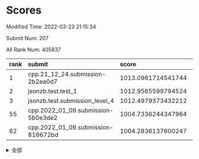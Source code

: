 # Scores

Modified Time: 2022-03-23 21:15:34

Submit Num: 207

All Rank Num: 405837

| rank |               submit               |       score        |       sigma        | pk_num |
| :--- | :--------------------------------- | :----------------- | :----------------- | :----- |
| 1    | cpp.21_12_24.submission-2b2ea0d7   | 1013.0961714541744 | 0.8066182157118365 | 7842   |
| 2    | jsonzb.test.test_1                 | 1012.9565599794524 | 0.8299513092256475 | 7842   |
| 3    | jsonzb.test.submission_level_4     | 1012.4979373432212 | 0.7750832790289818 | 7843   |
| 55   | cpp.2022_01_09.submission-5b0e3de2 | 1004.7336244347964 | 0.7156162517835698 | 7845   |
| 62   | cpp.2022_01_09.submission-816672bd | 1004.2836137600247 | 0.7350732982681223 | 7844   |


<details>
<summary>全部</summary>

| rank |                 submit                 |       score        |       sigma        | pk_num |
| :--- | :------------------------------------- | :----------------- | :----------------- | :----- |
| 1    | cpp.21_12_24.submission-2b2ea0d7       | 1013.0961714541744 | 0.8066182157118365 | 7842   |
| 2    | jsonzb.test.test_1                     | 1012.9565599794524 | 0.8299513092256475 | 7842   |
| 3    | jsonzb.test.submission_level_4         | 1012.4979373432212 | 0.7750832790289818 | 7843   |
| 4    | gobigger.level_3.submission_level_3_15 | 1012.386632078003  | 0.7796927298078113 | 7844   |
| 5    | gobigger.level_3.submission_level_3_0  | 1011.9208144899942 | 0.8018004025786208 | 7845   |
| 6    | gobigger.level_3.submission_level_3_25 | 1011.2741594228642 | 0.7797933653125734 | 7845   |
| 7    | gobigger.level_3.submission_level_3_21 | 1011.049947073376  | 0.7792970160482043 | 7839   |
| 8    | gobigger.level_3.submission_level_3_33 | 1011.022567064448  | 0.7789354267530698 | 7843   |
| 9    | gobigger.level_3.submission_level_3_12 | 1010.988086080279  | 0.7796134216753806 | 7850   |
| 10   | gobigger.level_3.submission_level_3_38 | 1010.9479847327424 | 0.7662242021474538 | 7840   |
| 11   | gobigger.level_3.submission_level_3_28 | 1010.928429081956  | 0.7695171745103354 | 7840   |
| 12   | gobigger.level_3.submission_level_3_14 | 1010.9256571550168 | 0.7809359439866254 | 7840   |
| 13   | gobigger.level_3.submission_level_3_29 | 1010.8112636393773 | 0.7500521734839074 | 7843   |
| 14   | gobigger.level_3.submission_level_3_49 | 1010.724753335845  | 0.7488920118584843 | 7842   |
| 15   | gobigger.level_3.submission_level_3_1  | 1010.6883793338731 | 0.7637738760144729 | 7849   |
| 16   | gobigger.level_3.submission_level_3_30 | 1010.6879668680449 | 0.7628259930900079 | 7841   |
| 17   | gobigger.level_3.submission_level_3_47 | 1010.6828606630228 | 0.767119198729793  | 7845   |
| 18   | gobigger.level_3.submission_level_3_34 | 1010.5591668670031 | 0.769731460014612  | 7840   |
| 19   | gobigger.level_3.submission_level_3_22 | 1010.5132354133453 | 0.7513934617529542 | 7841   |
| 20   | gobigger.level_3.submission_level_3_45 | 1010.4146852589232 | 0.746035071590379  | 7843   |
| 21   | gobigger.level_3.submission_level_3_20 | 1010.389817052121  | 0.7529014882175196 | 7839   |
| 22   | gobigger.level_3.submission_level_3_11 | 1010.3877304414739 | 0.7683577165770328 | 7842   |
| 23   | gobigger.level_3.submission_level_3_41 | 1010.3457756135392 | 0.7711604740242928 | 7841   |
| 24   | gobigger.level_3.submission_level_3_24 | 1010.3331960289393 | 0.7550974053698821 | 7838   |
| 25   | gobigger.level_3.submission_level_3_36 | 1010.2606494194121 | 0.7633057328936771 | 7838   |
| 26   | gobigger.level_3.submission_level_3_23 | 1010.2535749913148 | 0.7395579013764026 | 7847   |
| 27   | gobigger.level_3.submission_level_3_27 | 1010.2364525903465 | 0.7726825850625693 | 7843   |
| 28   | gobigger.level_3.submission_level_3_4  | 1010.1486687361906 | 0.7502985970397095 | 7842   |
| 29   | gobigger.level_3.submission_level_3_39 | 1010.1224124797209 | 0.7358115657693373 | 7845   |
| 30   | gobigger.level_3.submission_level_3_19 | 1010.0849549064113 | 0.7470897104003339 | 7837   |
| 31   | gobigger.level_3.submission_level_3_44 | 1010.0399551319929 | 0.7470567503898973 | 7843   |
| 32   | gobigger.level_3.submission_level_3_42 | 1009.9977572816823 | 0.75981775885091   | 7839   |
| 33   | gobigger.level_3.submission_level_3_2  | 1009.9935583139314 | 0.7440814976627765 | 7837   |
| 34   | gobigger.level_3.submission_level_3_26 | 1009.8840226498488 | 0.7563178158730941 | 7845   |
| 35   | gobigger.level_3.submission_level_3_6  | 1009.721072341728  | 0.7671031315694372 | 7844   |
| 36   | gobigger.level_3.submission_level_3_35 | 1009.6430738546884 | 0.7332001934084799 | 7842   |
| 37   | gobigger.level_3.submission_level_3_9  | 1009.571122688336  | 0.7722127657465749 | 7845   |
| 38   | gobigger.level_3.submission_level_3_5  | 1009.5093351937601 | 0.7491097388007526 | 7845   |
| 39   | gobigger.level_3.submission_level_3_13 | 1009.4686114403141 | 0.7322481185296862 | 7846   |
| 40   | gobigger.level_3.submission_level_3_43 | 1009.4029739469274 | 0.7567260799045309 | 7843   |
| 41   | gobigger.level_3.submission_level_3_17 | 1009.2857393684985 | 0.7632489379909563 | 7845   |
| 42   | gobigger.level_3.submission_level_3_7  | 1009.1261918831324 | 0.7657264108872424 | 7842   |
| 43   | gobigger.level_3.submission_level_3_8  | 1008.8747977711768 | 0.7286975191045465 | 7842   |
| 44   | gobigger.level_3.submission_level_3_40 | 1008.8197035482358 | 0.7308680350977871 | 7846   |
| 45   | gobigger.level_3.submission_level_3_16 | 1008.5924283995236 | 0.728140981319437  | 7846   |
| 46   | gobigger.level_3.submission_level_3_18 | 1008.5282544065442 | 0.7558395844586673 | 7836   |
| 47   | gobigger.level_3.submission_level_3_48 | 1008.4923173059886 | 0.7509579447820172 | 7844   |
| 48   | gobigger.level_3.submission_level_3_3  | 1008.4254074533743 | 0.7464129388533222 | 7841   |
| 49   | gobigger.level_3.submission_level_3_10 | 1008.4064822896968 | 0.7309589410897378 | 7841   |
| 50   | gobigger.level_3.submission_level_3_31 | 1008.1997223465806 | 0.7505967999434464 | 7839   |
| 51   | gobigger.level_3.submission_level_3_46 | 1008.174029528912  | 0.7430759197302254 | 7841   |
| 52   | gobigger.level_3.submission_level_3_32 | 1008.1558712082582 | 0.742374998508999  | 7843   |
| 53   | gobigger.level_3.submission_level_3_37 | 1007.9555335069872 | 0.7297827838773188 | 7842   |
| 54   | gobigger.level_1.submission_level_1_20 | 1004.7855287684214 | 0.7157681713408804 | 7844   |
| 55   | cpp.2022_01_09.submission-5b0e3de2     | 1004.7336244347964 | 0.7156162517835698 | 7845   |
| 56   | gobigger.level_1.submission_level_1_47 | 1004.7024028756184 | 0.7280019355800034 | 7840   |
| 57   | gobigger.level_1.submission_level_1_30 | 1004.5022526660586 | 0.7013642269177848 | 7838   |
| 58   | gobigger.level_1.submission_level_1_3  | 1004.4438604560789 | 0.7162013415260278 | 7842   |
| 59   | gobigger.level_1.submission_level_1_43 | 1004.4392429730458 | 0.7230136250171869 | 7842   |
| 60   | gobigger.level_1.submission_level_1_11 | 1004.3742003916915 | 0.7116724537459015 | 7841   |
| 61   | gobigger.level_1.submission_level_1_42 | 1004.3605483023393 | 0.7079785779574751 | 7840   |
| 62   | cpp.2022_01_09.submission-816672bd     | 1004.2836137600247 | 0.7350732982681223 | 7844   |
| 63   | gobigger.level_1.submission_level_1_41 | 1004.0768051909282 | 0.7099984756043078 | 7834   |
| 64   | gobigger.level_1.submission_level_1_49 | 1004.0035950319642 | 0.7101911605379178 | 7840   |
| 65   | gobigger.level_1.submission_level_1_14 | 1003.9704073056548 | 0.7410367239461236 | 7844   |
| 66   | gobigger.level_1.submission_level_1_37 | 1003.9514159670808 | 0.7232009650578805 | 7839   |
| 67   | gobigger.level_1.submission_level_1_34 | 1003.7341584851156 | 0.720731732109893  | 7843   |
| 68   | gobigger.level_1.submission_level_1_33 | 1003.677290323231  | 0.7113889902225682 | 7847   |
| 69   | gobigger.level_1.submission_level_1_40 | 1003.6091732382966 | 0.7165469985725009 | 7841   |
| 70   | gobigger.level_1.submission_level_1_29 | 1003.5637271452017 | 0.7293741422552179 | 7842   |
| 71   | gobigger.level_1.submission_level_1_31 | 1003.5532368416867 | 0.7167236105011147 | 7845   |
| 72   | gobigger.level_1.submission_level_1_24 | 1003.5172311878689 | 0.7239991586697402 | 7837   |
| 73   | gobigger.level_1.submission_level_1_4  | 1003.4914241253866 | 0.7274430413775117 | 7836   |
| 74   | gobigger.level_1.submission_level_1_48 | 1003.4483898935335 | 0.7067307732403108 | 7838   |
| 75   | gobigger.level_1.submission_level_1_22 | 1003.427022969151  | 0.7186005171784721 | 7844   |
| 76   | gobigger.level_1.submission_level_1_8  | 1003.3695295502339 | 0.7114349050319448 | 7837   |
| 77   | gobigger.level_1.submission_level_1_18 | 1003.338330571991  | 0.7155345862499775 | 7840   |
| 78   | gobigger.level_1.submission_level_1_1  | 1003.315178526398  | 0.7178310954111878 | 7846   |
| 79   | gobigger.level_1.submission_level_1_7  | 1003.2714602837139 | 0.7177650078856889 | 7841   |
| 80   | gobigger.level_1.submission_level_1_16 | 1003.2414535319225 | 0.71223569606193   | 7842   |
| 81   | gobigger.level_1.submission_level_1_38 | 1003.2127786738259 | 0.7124155902296757 | 7839   |
| 82   | gobigger.level_1.submission_level_1_46 | 1003.21210351433   | 0.7088053045202896 | 7839   |
| 83   | gobigger.level_1.submission_level_1_0  | 1003.2073868040819 | 0.714024569443164  | 7844   |
| 84   | gobigger.level_1.submission_level_1_35 | 1003.204555838983  | 0.7192662929580359 | 7843   |
| 85   | gobigger.level_1.submission_level_1_5  | 1003.1630359642552 | 0.7233186712608031 | 7834   |
| 86   | gobigger.level_1.submission_level_1_12 | 1003.1609834715803 | 0.7152465789254104 | 7844   |
| 87   | gobigger.level_1.submission_level_1_23 | 1003.1464310311572 | 0.7134857927413073 | 7835   |
| 88   | gobigger.level_1.submission_level_1_10 | 1003.091523905645  | 0.7125825095615451 | 7844   |
| 89   | gobigger.level_1.submission_level_1_9  | 1003.088610531425  | 0.7123268654758544 | 7840   |
| 90   | gobigger.level_1.submission_level_1_15 | 1003.0522516801726 | 0.7288756057956443 | 7840   |
| 91   | gobigger.level_1.submission_level_1_17 | 1003.0506855837475 | 0.7140517833948461 | 7845   |
| 92   | gobigger.level_1.submission_level_1_19 | 1003.018317291707  | 0.7253557857768519 | 7833   |
| 93   | gobigger.level_1.submission_level_1_13 | 1002.9983839105857 | 0.7237177304174084 | 7844   |
| 94   | gobigger.level_1.submission_level_1_44 | 1002.9906541692327 | 0.7031930686762001 | 7846   |
| 95   | gobigger.level_1.submission_level_1_21 | 1002.9138401773739 | 0.7097942515576053 | 7840   |
| 96   | gobigger.level_1.submission_level_1_2  | 1002.8419191021961 | 0.7122020211513628 | 7843   |
| 97   | gobigger.level_1.submission_level_1_45 | 1002.7257220313812 | 0.7173988383524483 | 7840   |
| 98   | gobigger.level_1.submission_level_1_32 | 1002.7026984562984 | 0.7084757834596572 | 7849   |
| 99   | gobigger.level_1.submission_level_1_36 | 1002.6247698762121 | 0.7132851209372093 | 7841   |
| 100  | gobigger.level_1.submission_level_1_6  | 1002.5888207248687 | 0.7139030875446614 | 7841   |
| 101  | gobigger.level_1.submission_level_1_26 | 1002.5208497424353 | 0.7092292964535866 | 7842   |
| 102  | gobigger.level_1.submission_level_1_25 | 1002.4731003872047 | 0.7178228801891817 | 7845   |
| 103  | gobigger.level_1.submission_level_1_27 | 1002.2098349080374 | 0.7194066191873225 | 7846   |
| 104  | gobigger.level_1.submission_level_1_39 | 1002.0768744711324 | 0.7163863983811393 | 7839   |
| 105  | gobigger.level_1.submission_level_1_28 | 1002.0525384876155 | 0.7067506649992974 | 7847   |
| 106  | gobigger.random.submission_random_33   | 998.5629651391921  | 0.7032192159084487 | 7845   |
| 107  | gobigger.random.submission_random_19   | 997.2194361108927  | 0.7076709663419524 | 7839   |
| 108  | gobigger.random.submission_random_0    | 997.1064874648869  | 0.7093607428846348 | 7841   |
| 109  | gobigger.random.submission_random_14   | 996.9361870155433  | 0.7129606440251314 | 7840   |
| 110  | gobigger.random.submission_random_29   | 996.8624940856149  | 0.7093265067053868 | 7838   |
| 111  | gobigger.random.submission_random_3    | 996.7879283459006  | 0.7112035164984574 | 7849   |
| 112  | gobigger.random.submission_random_35   | 996.7232744641775  | 0.7106897901240397 | 7846   |
| 113  | gobigger.random.submission_random_20   | 996.6845932102893  | 0.7041200342159698 | 7847   |
| 114  | gobigger.random.submission_random_9    | 996.6111789839165  | 0.7031299696234633 | 7843   |
| 115  | gobigger.random.submission_random_32   | 996.6081991163173  | 0.7153787472442028 | 7837   |
| 116  | gobigger.random.submission_random_26   | 996.5290975697404  | 0.7082083363425511 | 7846   |
| 117  | gobigger.random.submission_random_11   | 996.5035795331036  | 0.7246478581152102 | 7840   |
| 118  | gobigger.random.submission_random_27   | 996.2115364432401  | 0.7175493767702572 | 7840   |
| 119  | gobigger.random.submission_random_31   | 996.1671302648555  | 0.7084940691373612 | 7842   |
| 120  | gobigger.random.submission_random_23   | 996.1337358646936  | 0.7062582890566546 | 7842   |
| 121  | gobigger.random.submission_random_28   | 996.1291322917401  | 0.7139983411069939 | 7843   |
| 122  | gobigger.random.submission_random_49   | 996.1027284203418  | 0.6948877252047796 | 7840   |
| 123  | gobigger.random.submission_random_22   | 996.0339376508001  | 0.7267798987075575 | 7840   |
| 124  | gobigger.random.submission_random_46   | 996.0330033170715  | 0.7172674960156747 | 7840   |
| 125  | gobigger.random.submission_random_24   | 996.0247599795532  | 0.7032986081791492 | 7850   |
| 126  | gobigger.random.submission_random_18   | 995.992644053093   | 0.7110656713108576 | 7840   |
| 127  | gobigger.random.submission_random_37   | 995.9834378572913  | 0.6955232990562813 | 7842   |
| 128  | gobigger.random.submission_random_34   | 995.9712313824426  | 0.7131947158129104 | 7846   |
| 129  | gobigger.random.submission_random_21   | 995.9568817045881  | 0.7172497801578541 | 7843   |
| 130  | gobigger.random.submission_random_15   | 995.8916577690154  | 0.7180259143823672 | 7840   |
| 131  | gobigger.random.submission_random_12   | 995.8627423204036  | 0.7052469492826552 | 7845   |
| 132  | gobigger.random.submission_random_1    | 995.8360383347347  | 0.7077744340334919 | 7845   |
| 133  | gobigger.random.submission_random_6    | 995.8336406374997  | 0.7264103845489807 | 7845   |
| 134  | gobigger.random.submission_random_42   | 995.7808391463003  | 0.7292045283641673 | 7841   |
| 135  | gobigger.random.submission_random_43   | 995.7379809509358  | 0.7128429476967792 | 7844   |
| 136  | gobigger.random.submission_random_40   | 995.646645096167   | 0.7103847841216258 | 7836   |
| 137  | gobigger.random.submission_random_17   | 995.6240588122736  | 0.7100798489913138 | 7846   |
| 138  | gobigger.random.submission_random_44   | 995.5886699540937  | 0.7223928066097696 | 7844   |
| 139  | gobigger.random.submission_random_2    | 995.5530766708259  | 0.7179047529587982 | 7838   |
| 140  | gobigger.random.submission_random_48   | 995.4973035903417  | 0.7124671709651762 | 7838   |
| 141  | gobigger.random.submission_random_36   | 995.4774959128615  | 0.7078239100066384 | 7846   |
| 142  | gobigger.random.submission_random_4    | 995.4665694479214  | 0.7182094082279377 | 7842   |
| 143  | gobigger.random.submission_random_13   | 995.4471462020146  | 0.7323353285608765 | 7848   |
| 144  | gobigger.random.submission_random_5    | 995.4351674454016  | 0.721683549114379  | 7845   |
| 145  | gobigger.random.submission_random_16   | 995.3878074308889  | 0.707962541858367  | 7840   |
| 146  | gobigger.random.submission_random_25   | 995.3793764136443  | 0.7131147135709742 | 7844   |
| 147  | gobigger.random.submission_random_45   | 995.3675766616337  | 0.7133728858907908 | 7841   |
| 148  | gobigger.random.submission_random_47   | 995.2415854291022  | 0.731713436117321  | 7839   |
| 149  | gobigger.random.submission_random_41   | 995.2158738328823  | 0.7202563596053184 | 7839   |
| 150  | gobigger.random.submission_random_39   | 995.1670779777111  | 0.7279580283581123 | 7846   |
| 151  | gobigger.random.submission_random_38   | 995.0843816359705  | 0.7225893688731916 | 7841   |
| 152  | gobigger.level_2.submission_level_2_19 | 995.0154189469494  | 0.7145648798185434 | 7845   |
| 153  | gobigger.random.submission_random_30   | 994.7369790081716  | 0.7141109002624765 | 7843   |
| 154  | gobigger.random.submission_random_8    | 994.6785353582846  | 0.7149930291090085 | 7839   |
| 155  | gobigger.random.submission_random_10   | 994.5763876508366  | 0.7266502340195525 | 7841   |
| 156  | gobigger.random.submission_random_7    | 994.3057290607095  | 0.7121190201937357 | 7840   |
| 157  | gobigger.level_2.submission_level_2_38 | 994.0348570098595  | 0.7247645049495746 | 7842   |
| 158  | gobigger.level_2.submission_level_2_6  | 993.5444739100337  | 0.7283274327891033 | 7844   |
| 159  | gobigger.level_2.submission_level_2_33 | 993.5355297861572  | 0.7358996906315437 | 7843   |
| 160  | gobigger.level_2.submission_level_2_11 | 993.5033540693051  | 0.7299568154126095 | 7839   |
| 161  | gobigger.level_2.submission_level_2_14 | 993.1848968075523  | 0.7323232188753639 | 7845   |
| 162  | gobigger.level_2.submission_level_2_44 | 993.16759982337    | 0.7370551133999168 | 7838   |
| 163  | gobigger.level_2.submission_level_2_22 | 993.140772649887   | 0.7383492559311938 | 7843   |
| 164  | gobigger.level_2.submission_level_2_48 | 992.994630531859   | 0.7300734258311872 | 7841   |
| 165  | gobigger.level_2.submission_level_2_32 | 992.8976082232119  | 0.7447334672928914 | 7842   |
| 166  | gobigger.level_2.submission_level_2_9  | 992.8135422936289  | 0.7469658079669215 | 7844   |
| 167  | gobigger.level_2.submission_level_2_4  | 992.7331443629981  | 0.7327070787438709 | 7842   |
| 168  | gobigger.level_2.submission_level_2_2  | 992.6553836300832  | 0.7178138016822612 | 7844   |
| 169  | gobigger.level_2.submission_level_2_1  | 992.6388412118388  | 0.7285614525066072 | 7843   |
| 170  | gobigger.level_2.submission_level_2_21 | 992.6253464276489  | 0.7210328638964092 | 7839   |
| 171  | gobigger.level_2.submission_level_2_29 | 992.5507405883399  | 0.7399654327482019 | 7846   |
| 172  | gobigger.level_2.submission_level_2_36 | 992.4358832928668  | 0.7474363794467531 | 7845   |
| 173  | gobigger.level_2.submission_level_2_7  | 992.4144020922993  | 0.7538604951590713 | 7841   |
| 174  | gobigger.level_2.submission_level_2_3  | 992.3940551043187  | 0.7272369115971216 | 7838   |
| 175  | gobigger.level_2.submission_level_2_47 | 992.3606659347017  | 0.7408109486284276 | 7837   |
| 176  | gobigger.level_2.submission_level_2_26 | 992.3403102549277  | 0.7416137417068153 | 7842   |
| 177  | gobigger.level_2.submission_level_2_16 | 992.3214643885642  | 0.7409520036000548 | 7844   |
| 178  | gobigger.level_2.submission_level_2_41 | 992.3173532494242  | 0.7426261550719537 | 7844   |
| 179  | gobigger.level_2.submission_level_2_42 | 992.2974658438877  | 0.751285531188893  | 7846   |
| 180  | gobigger.level_2.submission_level_2_23 | 992.2567882133008  | 0.7369963402741354 | 7841   |
| 181  | gobigger.level_2.submission_level_2_27 | 992.2435953854588  | 0.7296325529121027 | 7837   |
| 182  | gobigger.level_2.submission_level_2_25 | 992.2104387128869  | 0.7312950988631591 | 7847   |
| 183  | gobigger.level_2.submission_level_2_49 | 992.1434325279813  | 0.7384705176933276 | 7844   |
| 184  | gobigger.level_2.submission_level_2_20 | 992.1045868357718  | 0.7296623609926427 | 7843   |
| 185  | gobigger.level_2.submission_level_2_8  | 992.0805186605579  | 0.7320820809550359 | 7841   |
| 186  | gobigger.level_2.submission_level_2_5  | 992.0632773584085  | 0.7331604070841043 | 7844   |
| 187  | gobigger.level_2.submission_level_2_46 | 992.029266203039   | 0.7327127478175296 | 7841   |
| 188  | gobigger.level_2.submission_level_2_24 | 991.9445865786307  | 0.7537100444705294 | 7842   |
| 189  | gobigger.level_2.submission_level_2_39 | 991.9071989327647  | 0.7402907747305797 | 7845   |
| 190  | gobigger.level_2.submission_level_2_13 | 991.8191376443394  | 0.7370489254922313 | 7845   |
| 191  | gobigger.level_2.submission_level_2_45 | 991.8119933746831  | 0.757537435918309  | 7846   |
| 192  | gobigger.level_2.submission_level_2_17 | 991.6098858945744  | 0.7570924580480449 | 7845   |
| 193  | gobigger.level_2.submission_level_2_35 | 991.5807451840823  | 0.7684754469613347 | 7840   |
| 194  | gobigger.level_2.submission_level_2_18 | 991.5282425800775  | 0.7414066051291527 | 7845   |
| 195  | gobigger.level_2.submission_level_2_40 | 991.5173819874536  | 0.7458191195478001 | 7843   |
| 196  | gobigger.level_2.submission_level_2_30 | 991.461022541089   | 0.7512841420568523 | 7843   |
| 197  | gobigger.level_2.submission_level_2_0  | 991.3313449345736  | 0.7529957558906608 | 7843   |
| 198  | gobigger.level_2.submission_level_2_31 | 991.3117663555239  | 0.7336112954250741 | 7844   |
| 199  | gobigger.level_2.submission_level_2_34 | 991.132089065856   | 0.7351231735813967 | 7845   |
| 200  | gobigger.level_2.submission_level_2_15 | 990.9637008178081  | 0.7490322999461796 | 7843   |
| 201  | gobigger.level_2.submission_level_2_28 | 990.8653533170028  | 0.7730833310955273 | 7846   |
| 202  | gobigger.level_2.submission_level_2_43 | 990.6930047395217  | 0.7539416552719165 | 7839   |
| 203  | gobigger.level_2.submission_level_2_37 | 990.4437585557771  | 0.7717796908223983 | 7847   |
| 204  | gobigger.level_2.submission_level_2_10 | 990.323392834885   | 0.7582855619655258 | 7848   |
| 205  | gobigger.level_2.submission_level_2_12 | 989.918354059587   | 0.7566381436489537 | 7844   |
| 206  | gobigger.none.submission_none_0        | 978.8159193349363  | 1.2660365283884125 | 7847   |
| 207  | gobigger.none.submission_none_1        | 977.7132029592849  | 1.4013635061766898 | 7840   |

</details>